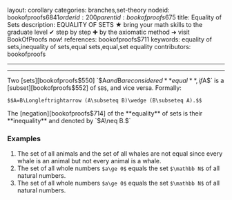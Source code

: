 layout: corollary
categories: branches,set-theory
nodeid: bookofproofs$6841
orderid: 200
parentid: bookofproofs$675
title: Equality of Sets
description: EQUALITY OF SETS ★ bring your math skills to the graduate level ✔ step by step ✚ by the axiomatic method ➜ visit BookOfProofs now!
references: bookofproofs$711
keywords: equality of sets,inequality of sets,equal sets,equal,set equality
contributors: bookofproofs

---


---

Two [sets][bookofproofs$550] `$A$` and `$B$` are considered **equal**, if `$A$` is a [subset][bookofproofs$552] of `$B$`, and vice versa. Formally:

`$$A=B\Longleftrightarrow (A\subseteq B)\wedge (B\subseteq A).$$`

The [negation][bookofproofs$714] of the **equality** of sets is their **inequality** and denoted by `$A\neq B.$`


### Examples

1. The set of all animals and the set of all whales are not equal since every whale is an animal but not every animal is a whale.
1. The set of all whole numbers `$a\ge 0$` equals the set `$\mathbb N$` of all natural numbers. 
1. The set of all whole numbers `$a\ge 0$` equals the set `$\mathbb N$` of all natural numbers. 
